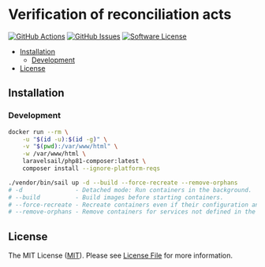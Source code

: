 # Verification of reconciliation acts

[![GitHub Actions][ico-github-actions]][link-github-actions]
[![GitHub Issues][ico-github-issues]][link-github-issues]
[![Software License][ico-license]](LICENSE)

<!-- START doctoc generated TOC please keep comment here to allow auto update -->
<!-- DON'T EDIT THIS SECTION, INSTEAD RE-RUN doctoc TO UPDATE -->


- [Installation](#installation)
  - [Development](#development)
- [License](#license)

<!-- END doctoc generated TOC please keep comment here to allow auto update -->

## Installation
### Development
```bash
docker run --rm \
    -u "$(id -u):$(id -g)" \
    -v "$(pwd):/var/www/html" \
    -w /var/www/html \
    laravelsail/php81-composer:latest \
    composer install --ignore-platform-reqs

./vendor/bin/sail up -d --build --force-recreate --remove-orphans
# -d               - Detached mode: Run containers in the background.
# --build          - Build images before starting containers.
# --force-recreate - Recreate containers even if their configuration and image haven't changed.
# --remove-orphans - Remove containers for services not defined in the Compose file.
```

## License

The MIT License ([MIT](https://opensource.org/licenses/MIT)). Please see [License File](LICENSE) for more information.

<!-- Icons -->

[ico-license]: https://img.shields.io/github/license/mashape/apistatus.svg

[ico-github-actions]: https://github.com/finagin/saldo/workflows/GitHub%20Actions/badge.svg?branch=develop
[link-github-actions]: https://github.com/finagin/saldo/actions

[ico-github-issues]: https://img.shields.io/github/issues/finagin/saldo
[link-github-issues]: https://github.com/finagin/saldo/issues
